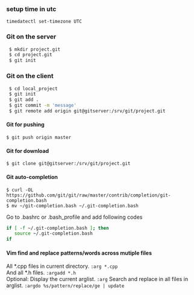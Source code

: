 ### setup time in utc
`timedatectl set-timezone UTC`
### Git on the server
```sh
 $ mkdir project.git
 $ cd project.git
 $ git init
```
### Git on the client
```sh
 $ cd local_project
 $ git init
 $ git add .
 $ git commit -m 'message'
 $ git remote add origin git@gitserver:/srv/git/project.git
 ```
 #### Git for pushing
 `$ git push origin master`
 #### Git for download
 `$ git clone git@gitserver:/srv/git/project.git`
 #### Git auto-completion
 ```
 $ curl -OL https://github.com/git/git/raw/master/contrib/completion/git-completion.bash
 $ mv ~/git-completion.bash ~/.git-completion.bash
 ```
 Go to .bashrc or .bash_profile and add following codes
 ```bash
 if [ -f ~/.git-completion.bash ]; then
    source ~/.git-completion.bash
 if
 ```
 #### Vim find and replace patterns/words across mutiple files
 All *.cpp files in current directory.
 `:arg *.cpp` 	
 And all *.h files.
`:argadd *.h` 	
 Optional: Display the current arglist.
 `:arg`
 Search and replace in all files in arglist.
 `:argdo %s/pattern/replace/ge | update`
